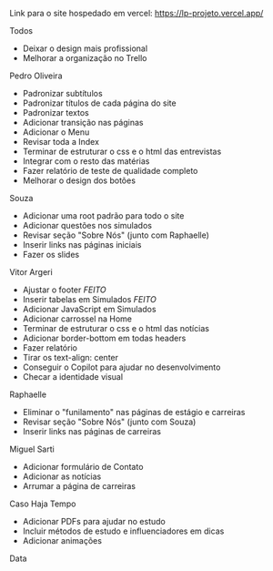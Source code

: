 Link para o site hospedado em vercel:
https://lp-projeto.vercel.app/

Todos
- Deixar o design mais profissional
- Melhorar a organização no Trello 

Pedro Oliveira
- Padronizar subtítulos
- Padronizar títulos de cada página do site
- Padronizar textos
- Adicionar transição nas páginas
- Adicionar o Menu
- Revisar toda a Index
- Terminar de estruturar o css e o html das entrevistas
- Integrar com o resto das matérias
- Fazer relatório de teste de qualidade completo
- Melhorar o design dos botões

Souza
- Adicionar uma root padrão para todo o site 
- Adicionar questões nos simulados 
- Revisar seção "Sobre Nós" (junto com Raphaelle) 
- Inserir links nas páginas iniciais 
- Fazer os slides 

Vitor Argeri
- Ajustar o footer *FEITO*
- Inserir tabelas em Simulados *FEITO*
- Adicionar JavaScript em Simulados
- Adicionar carrossel na Home
- Terminar de estruturar o css e o html das notícias 
- Adicionar border-bottom em todas headers
- Fazer relatório
- Tirar os text-align: center
- Conseguir o Copilot para ajudar no desenvolvimento
- Checar a identidade visual

Raphaelle
- Eliminar o "funilamento" nas páginas de estágio e carreiras
- Revisar seção "Sobre Nós" (junto com Souza)
- Inserir links nas páginas de carreiras

Miguel Sarti
- Adicionar formulário de Contato
- Adicionar as notícias
- Arrumar a página de carreiras

Caso Haja Tempo 
- Adicionar PDFs para ajudar no estudo
- Incluir métodos de estudo e influenciadores em dicas
- Adicionar animações

Data 
